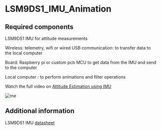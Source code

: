 # LSM9DS1_IMU_Animation

## Required components

LSM9DS1 IMU for attitude measurements

Wireless: telemetry, wifi or wired USB communication: to transfer data to the local computer

Board: Raspberry pi or custom pcb MCU to get data from the IMU and send to the computer

Local computer : to perform animations and filter operations


Watch the full video on [Attitude Estimation using IMU](https://www.youtube.com/watch?v=zUcBC5KvV0Q)

![me](https://github.com/Vijayreddy-robotics/LSM9DS1_IMU_Animation/blob/main/IMU%20animation.gif)

## Additional information

LSM9DS1 IMU [datasheet](https://www.st.com/resource/en/datasheet/lsm9ds1.pdf)

